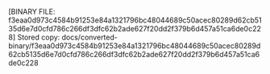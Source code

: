 [BINARY FILE: f3eaa0d973c4584b91253e84a1321796bc48044689c50acec80289d62cb5135d6e7d0cfd786c266df3dfc62b2ade627f20dd2f379b6d457a51ca6de0c228]
Stored copy: docs/converted-binary/f3eaa0d973c4584b91253e84a1321796bc48044689c50acec80289d62cb5135d6e7d0cfd786c266df3dfc62b2ade627f20dd2f379b6d457a51ca6de0c228
